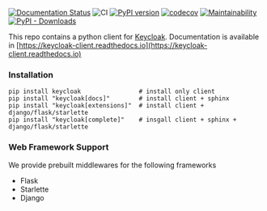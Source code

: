 [![Documentation Status](https://readthedocs.org/projects/keycloak-client/badge/?version=latest)](https://keycloak-client.readthedocs.io/en/latest/?badge=latest)
![CI](https://github.com/chunky-monkeys/keycloak-client/workflows/CI/badge.svg?branch=master)
[![PyPI version](https://badge.fury.io/py/keycloak.svg)](https://badge.fury.io/py/keycloak)
[![codecov](https://codecov.io/gh/chunky-monkeys/keycloak-client/branch/master/graph/badge.svg)](https://codecov.io/gh/chunky-monkeys/keycloak-client)
[![Maintainability](https://api.codeclimate.com/v1/badges/3953d7b758235933a1bb/maintainability)](https://codeclimate.com/github/chunky-monkeys/keycloak-client/maintainability)
[![PyPI - Downloads](https://img.shields.io/pypi/dm/keycloak.svg)](https://pypistats.org/packages/keycloak)

This repo contains a python client for [Keycloak](https://www.keycloak.org/).
Documentation is available in [https://keycloak-client.readthedocs.io](https://keycloak-client.readthedocs.io)


### Installation

```
pip install keycloak                # install only client   
pip install "keycloak[docs]"        # install client + sphinx   
pip install "keycloak[extensions]"  # install client + django/flask/starlette   
pip install "keycloak[complete]"    # insgall client + sphinx + django/flask/starlette   
```

### Web Framework Support

We provide prebuilt middlewares for the following frameworks

* Flask
* Starlette
* Django
